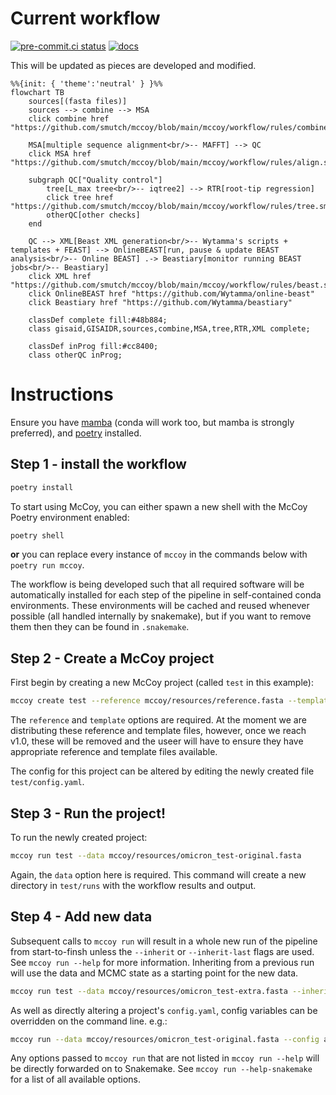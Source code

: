 # Current workflow

[![pre-commit.ci status](https://results.pre-commit.ci/badge/github/smutch/mccoy/main.svg)](https://results.pre-commit.ci/latest/github/smutch/mccoy/main)
[![docs](https://github.com/smutch/mccoy/actions/workflows/docs.yaml/badge.svg?event=push)](https://github.com/smutch/mccoy/actions/workflows/docs.yaml)


This will be updated as pieces are developed and modified.

```mermaid
%%{init: { 'theme':'neutral' } }%%
flowchart TB
    sources[(fasta files)]
    sources --> combine --> MSA
    click combine href "https://github.com/smutch/mccoy/blob/main/mccoy/workflow/rules/combine.smk"

    MSA[multiple sequence alignment<br/>-- MAFFT] --> QC
    click MSA href "https://github.com/smutch/mccoy/blob/main/mccoy/workflow/rules/align.smk"

    subgraph QC["Quality control"]
        tree[L_max tree<br/>-- iqtree2] --> RTR[root-tip regression]
        click tree href "https://github.com/smutch/mccoy/blob/main/mccoy/workflow/rules/tree.smk"
        otherQC[other checks]
    end

    QC --> XML[Beast XML generation<br/>-- Wytamma's scripts + templates + FEAST] --> OnlineBEAST[run, pause & update BEAST analysis<br/>-- Online BEAST] .-> Beastiary[monitor running BEAST jobs<br/>-- Beastiary]
    click XML href "https://github.com/smutch/mccoy/blob/main/mccoy/workflow/rules/beast.smk"
    click OnlineBEAST href "https://github.com/Wytamma/online-beast"
    click Beastiary href "https://github.com/Wytamma/beastiary"

    classDef complete fill:#48b884;
    class gisaid,GISAIDR,sources,combine,MSA,tree,RTR,XML complete;

    classDef inProg fill:#cc8400;
    class otherQC inProg;
```

# Instructions

Ensure you have [mamba](https://github.com/conda-forge/miniforge) (conda will work too, but mamba is strongly preferred), and [poetry](https://python-poetry.org) installed.

## Step 1 - install the workflow

```bash
poetry install
```

To start using McCoy, you can either spawn a new shell with the McCoy Poetry environment enabled:

```bash
poetry shell
```

**or** you can replace every instance of `mccoy` in the commands below with `poetry run mccoy`.

The workflow is being developed such that all required software will be automatically installed for each step of the pipeline in self-contained conda environments. These environments will be cached and reused whenever possible (all handled internally by snakemake), but if you want to remove them then they can be found in `.snakemake`.

## Step 2 - Create a McCoy project

First begin by creating a new McCoy project (called `test` in this example):

```bash
mccoy create test --reference mccoy/resources/reference.fasta --template mccoy/resources/templates/CoV_CE_fixed_clock_template.xml
```

The `reference` and `template` options are required. At the moment we are distributing these reference and template files, however, once we reach v1.0, these will be removed and the useer will have to ensure they have appropriate reference and template files available.

The config for this project can be altered by editing the newly created file `test/config.yaml`.

## Step 3 - Run the project!

To run the newly created project:

```bash
mccoy run test --data mccoy/resources/omicron_test-original.fasta
```

Again, the `data` option here is required. This command will create a new directory in `test/runs` with the workflow results and output.

## Step 4 - Add new data

Subsequent calls to `mccoy run` will result in a whole new run of the pipeline from start-to-finsh unless the `--inherit` or `--inherit-last` flags are used. See `mccoy run --help` for more information. Inheriting from a previous run will use the data and MCMC state as a starting point for the new data.

```bash
mccoy run test --data mccoy/resources/omicron_test-extra.fasta --inherit-last
```

As well as directly altering a project's `config.yaml`, config variables can be overridden on the command line. e.g.:
```bash
mccoy run --data mccoy/resources/omicron_test-original.fasta --config align='{mafft: ["--6merpair", "--addfragments"]}'
```

Any options passed to `mccoy run` that are not listed in `mccoy run --help` will be directly forwarded on to Snakemake. See `mccoy run --help-snakemake` for a list of all available options.
